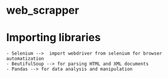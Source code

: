 # web_scrapper

# Importing libraries
    - Selenium -->  import webdriver from selenium for browser automatization
    - BeutifulSoup --> for parsing HTML and XML documents
    - Pandas --> for data analysis and manipulation